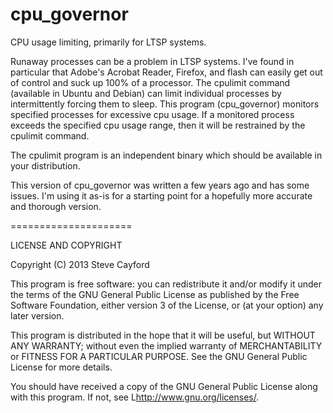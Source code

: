 cpu_governor
============

CPU usage limiting, primarily for LTSP systems.

Runaway processes can be a problem in LTSP systems. I've found in particular that Adobe's 
Acrobat Reader, Firefox, and flash can easily get out of control and suck up 100% of a processor. 
The cpulimit command (available in Ubuntu and Debian) can limit individual processes by intermittently 
forcing them to sleep. This program (cpu_governor) monitors specified processes for excessive cpu usage.
If a monitored process exceeds the specified cpu usage range, then it will be restrained by the cpulimit
command.

The cpulimit program is an independent binary which should be available in your distribution.

This version of cpu_governor was written a few years ago and has some issues. I'm using it as-is for a starting
point for a hopefully more accurate and thorough version.

=====================

LICENSE AND COPYRIGHT

Copyright (C) 2013 Steve Cayford

This program is free software: you can redistribute it and/or modify
it under the terms of the GNU General Public License as published by
the Free Software Foundation, either version 3 of the License, or
(at your option) any later version.

This program is distributed in the hope that it will be useful,
but WITHOUT ANY WARRANTY; without even the implied warranty of
MERCHANTABILITY or FITNESS FOR A PARTICULAR PURPOSE.  See the
GNU General Public License for more details.

You should have received a copy of the GNU General Public License
along with this program.  If not, see L<http://www.gnu.org/licenses/>.

